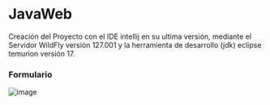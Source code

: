 # JavaWeb
Creación del Proyecto con el IDE intellij en su ultima versión, mediante el Servidor WildFly versión 127.001 y la herramienta de desarrollo (jdk) 
eclipse temurion versión 17.


<h3>Formulario</h3> 



![image](https://user-images.githubusercontent.com/128232148/233503876-7976201b-3394-4e68-a320-31bf70293839.png)
